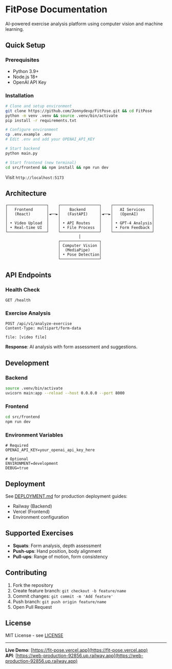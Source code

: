 # FitPose Documentation

AI-powered exercise analysis platform using computer vision and machine learning.

## Quick Setup

### Prerequisites
- Python 3.9+
- Node.js 18+
- OpenAI API Key

### Installation
```bash
# Clone and setup environment
git clone https://github.com/Jonnydevp/FitPose.git && cd FitPose
python -m venv .venv && source .venv/bin/activate
pip install -r requirements.txt

# Configure environment
cp .env.example .env
# Edit .env and add your OPENAI_API_KEY

# Start backend
python main.py

# Start frontend (new terminal)
cd src/frontend && npm install && npm run dev
```

Visit `http://localhost:5173`

## Architecture

```
┌─────────────────┐    ┌─────────────────┐    ┌─────────────────┐
│   Frontend      │    │    Backend      │    │   AI Services   │
│   (React)       │◄──►│   (FastAPI)     │◄──►│   (OpenAI)      │
│                 │    │                 │    │                 │
│ • Video Upload  │    │ • API Routes    │    │ • GPT-4 Analysis│
│ • Real-time UI  │    │ • File Process  │    │ • Form Feedback │
└─────────────────┘    └─────────────────┘    └─────────────────┘
                                │
                       ┌─────────────────┐
                       │ Computer Vision │
                       │  (MediaPipe)    │
                       │ • Pose Detection│
                       └─────────────────┘
```

## API Endpoints

### Health Check
```http
GET /health
```

### Exercise Analysis
```http
POST /api/v1/analyze-exercise
Content-Type: multipart/form-data

file: [video file]
```

**Response**: AI analysis with form assessment and suggestions.

## Development

### Backend
```bash
source .venv/bin/activate
uvicorn main:app --reload --host 0.0.0.0 --port 8000
```

### Frontend
```bash
cd src/frontend
npm run dev
```

### Environment Variables
```env
# Required
OPENAI_API_KEY=your_openai_api_key_here

# Optional
ENVIRONMENT=development
DEBUG=true
```

## Deployment

See [DEPLOYMENT.md](./DEPLOYMENT.md) for production deployment guides:
- Railway (Backend)
- Vercel (Frontend)
- Environment configuration

## Supported Exercises
- **Squats**: Form analysis, depth assessment
- **Push-ups**: Hand position, body alignment
- **Pull-ups**: Range of motion, form consistency

## Contributing

1. Fork the repository
2. Create feature branch: `git checkout -b feature/name`
3. Commit changes: `git commit -m 'Add feature'`
4. Push branch: `git push origin feature/name`
5. Open Pull Request

## License

MIT License - see [LICENSE](../LICENSE)

---

**Live Demo**: [https://fit-pose.vercel.app](https://fit-pose.vercel.app)  
**API**: [https://web-production-92856.up.railway.app](https://web-production-92856.up.railway.app)
